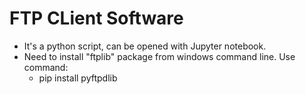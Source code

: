 # FTP CLient Software

- It's a python script, can be opened with Jupyter notebook.
- Need to install "ftplib" package from windows command line. Use command:
	- pip install pyftpdlib
